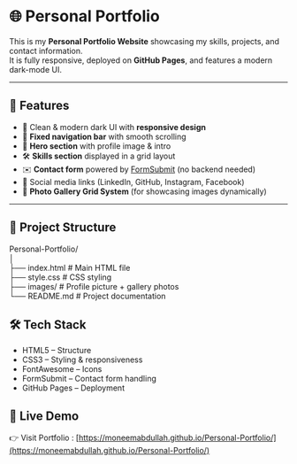 # 🌐 Personal Portfolio

This is my **Personal Portfolio Website** showcasing my skills, projects, and contact information.  
It is fully responsive, deployed on **GitHub Pages**, and features a modern dark-mode UI.

---

## 🚀 Features
- 🎨 Clean & modern dark UI with **responsive design**
- 📌 **Fixed navigation bar** with smooth scrolling
- 👤 **Hero section** with profile image & intro
- 🛠️ **Skills section** displayed in a grid layout
- ✉️ **Contact form** powered by [FormSubmit](https://formsubmit.co/) (no backend needed)
- 🔗 Social media links (LinkedIn, GitHub, Instagram, Facebook)
- 📸 **Photo Gallery Grid System** (for showcasing images dynamically)

---

## 📂 Project Structure
Personal-Portfolio/  
│  
├── index.html # Main HTML file  
├── style.css # CSS styling  
├── images/ # Profile picture + gallery photos  
└── README.md # Project documentation  

  
## 🛠️ Tech Stack
  - HTML5 – Structure  
  - CSS3 – Styling & responsiveness  
  - FontAwesome – Icons  
  - FormSubmit – Contact form handling  
  - GitHub Pages – Deployment  


## 📌 Live Demo
👉 Visit Portfolio : [https://moneemabdullah.github.io/Personal-Portfolio/](https://moneemabdullah.github.io/Personal-Portfolio/)

